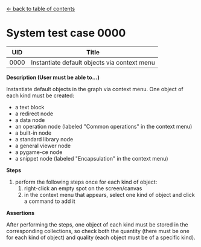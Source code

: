 
[← back to table of contents](../README.md)

# System test case 0000

| UID | Title |
| ----- | ----- |
| 0000 | Instantiate default objects via context menu |


**Description (User must be able to...)**

Instantiate default objects in the graph via context menu. One object of each kind must be created:

- a text block
- a redirect node
- a data node
- an operation node (labeled "Common operations" in the context menu)
- a built-in node
- a standard library node
- a general viewer node
- a pygame-ce node
- a snippet node (labeled "Encapsulation" in the context menu)


**Steps**

1. perform the following steps once for each kind of object:
    1. right-click an empty spot on the screen/canvas
    1. in the context menu that appears, select one kind of object and click a command to add it


**Assertions**

After performing the steps, one object of each kind must be stored in the corresponding collections, so check both the quantity (there must be one for each kind of object) and quality (each object must be of a specific kind).
